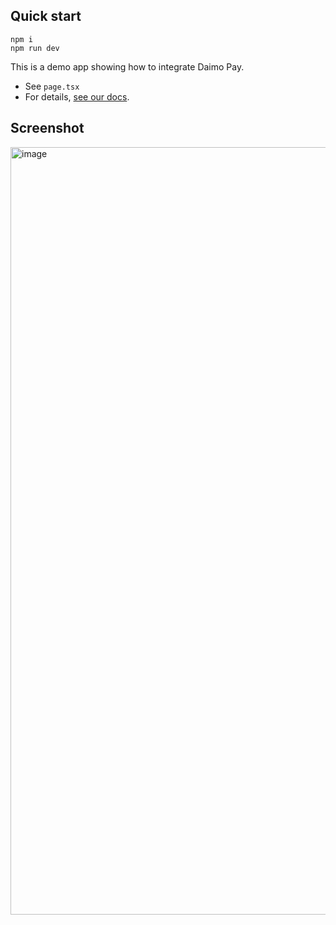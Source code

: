 ## Quick start

```
npm i
npm run dev
```

This is a demo app showing how to integrate Daimo Pay. 
* See `page.tsx`
* For details, [see our docs](https://paydocs.daimo.com).


## Screenshot

<img width="1228" alt="image" src="https://github.com/user-attachments/assets/099e91a4-6300-4523-b944-f6ba7e0d4721">
